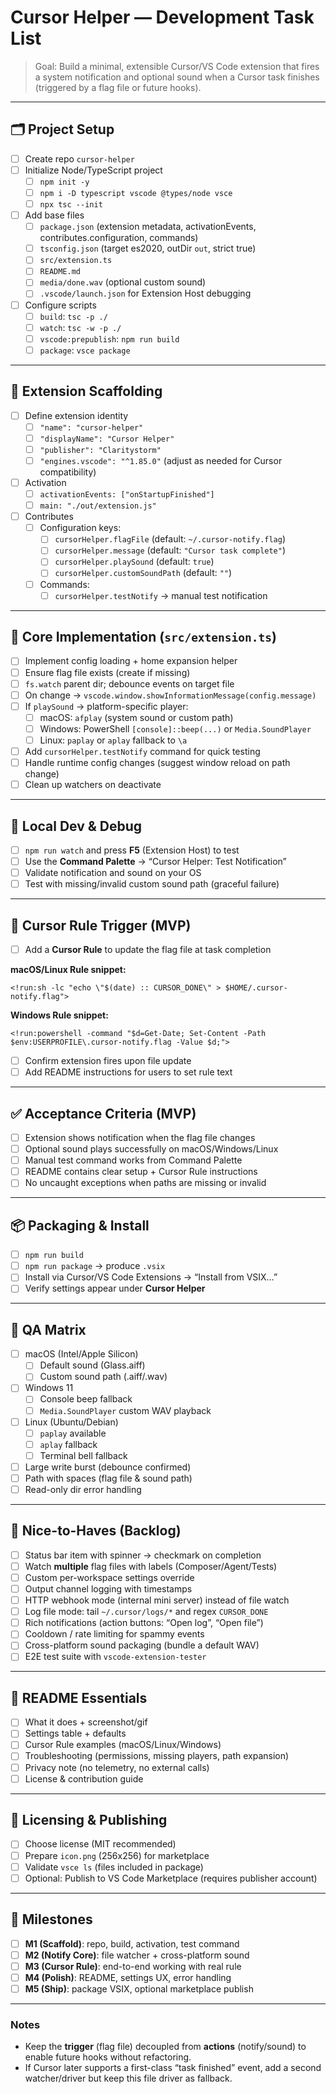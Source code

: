 # Cursor Helper — Development Task List

> Goal: Build a minimal, extensible Cursor/VS Code extension that fires a system notification and optional sound when a Cursor task finishes (triggered by a flag file or future hooks).

---

## 🗂 Project Setup
- [ ] Create repo `cursor-helper`
- [ ] Initialize Node/TypeScript project
  - [ ] `npm init -y`
  - [ ] `npm i -D typescript vscode @types/node vsce`
  - [ ] `npx tsc --init`
- [ ] Add base files
  - [ ] `package.json` (extension metadata, activationEvents, contributes.configuration, commands)
  - [ ] `tsconfig.json` (target es2020, outDir `out`, strict true)
  - [ ] `src/extension.ts`
  - [ ] `README.md`
  - [ ] `media/done.wav` (optional custom sound)
  - [ ] `.vscode/launch.json` for Extension Host debugging
- [ ] Configure scripts
  - [ ] `build`: `tsc -p ./`
  - [ ] `watch`: `tsc -w -p ./`
  - [ ] `vscode:prepublish`: `npm run build`
  - [ ] `package`: `vsce package`

---

## 🧩 Extension Scaffolding
- [ ] Define extension identity
  - [ ] `"name": "cursor-helper"`
  - [ ] `"displayName": "Cursor Helper"`
  - [ ] `"publisher": "Claritystorm"`
  - [ ] `"engines.vscode": "^1.85.0"` (adjust as needed for Cursor compatibility)
- [ ] Activation
  - [ ] `activationEvents: ["onStartupFinished"]`
  - [ ] `main: "./out/extension.js"`
- [ ] Contributes
  - [ ] Configuration keys:
    - [ ] `cursorHelper.flagFile` (default: `~/.cursor-notify.flag`)
    - [ ] `cursorHelper.message` (default: `"Cursor task complete"`)
    - [ ] `cursorHelper.playSound` (default: `true`)
    - [ ] `cursorHelper.customSoundPath` (default: `""`)
  - [ ] Commands:
    - [ ] `cursorHelper.testNotify` → manual test notification

---

## 🔌 Core Implementation (`src/extension.ts`)
- [ ] Implement config loading + home expansion helper
- [ ] Ensure flag file exists (create if missing)
- [ ] `fs.watch` parent dir; debounce events on target file
- [ ] On change → `vscode.window.showInformationMessage(config.message)`
- [ ] If `playSound` → platform-specific player:
  - [ ] macOS: `afplay` (system sound or custom path)
  - [ ] Windows: PowerShell `[console]::beep(...)` or `Media.SoundPlayer`
  - [ ] Linux: `paplay` or `aplay` fallback to `\a`
- [ ] Add `cursorHelper.testNotify` command for quick testing
- [ ] Handle runtime config changes (suggest window reload on path change)
- [ ] Clean up watchers on deactivate

---

## 🧪 Local Dev & Debug
- [ ] `npm run watch` and press **F5** (Extension Host) to test
- [ ] Use the **Command Palette** → “Cursor Helper: Test Notification”
- [ ] Validate notification and sound on your OS
- [ ] Test with missing/invalid custom sound path (graceful failure)

---

## 🧷 Cursor Rule Trigger (MVP)
- [ ] Add a **Cursor Rule** to update the flag file at task completion

**macOS/Linux Rule snippet:**
```text
<!run:sh -lc "echo \"$(date) :: CURSOR_DONE\" > $HOME/.cursor-notify.flag">
```

**Windows Rule snippet:**
```text
<!run:powershell -command "$d=Get-Date; Set-Content -Path $env:USERPROFILE\.cursor-notify.flag -Value $d;">
```

- [ ] Confirm extension fires upon file update
- [ ] Add README instructions for users to set rule text

---

## ✅ Acceptance Criteria (MVP)
- [ ] Extension shows notification when the flag file changes
- [ ] Optional sound plays successfully on macOS/Windows/Linux
- [ ] Manual test command works from Command Palette
- [ ] README contains clear setup + Cursor Rule instructions
- [ ] No uncaught exceptions when paths are missing or invalid

---

## 📦 Packaging & Install
- [ ] `npm run build`
- [ ] `npm run package` → produce `.vsix`
- [ ] Install via Cursor/VS Code Extensions → “Install from VSIX…”
- [ ] Verify settings appear under **Cursor Helper**

---

## 🧰 QA Matrix
- [ ] macOS (Intel/Apple Silicon)
  - [ ] Default sound (Glass.aiff)
  - [ ] Custom sound path (.aiff/.wav)
- [ ] Windows 11
  - [ ] Console beep fallback
  - [ ] `Media.SoundPlayer` custom WAV playback
- [ ] Linux (Ubuntu/Debian)
  - [ ] `paplay` available
  - [ ] `aplay` fallback
  - [ ] Terminal bell fallback
- [ ] Large write burst (debounce confirmed)
- [ ] Path with spaces (flag file & sound path)
- [ ] Read-only dir error handling

---

## 🚀 Nice-to-Haves (Backlog)
- [ ] Status bar item with spinner → checkmark on completion
- [ ] Watch **multiple** flag files with labels (Composer/Agent/Tests)
- [ ] Custom per-workspace settings override
- [ ] Output channel logging with timestamps
- [ ] HTTP webhook mode (internal mini server) instead of file watch
- [ ] Log file mode: tail `~/.cursor/logs/*` and regex `CURSOR_DONE`
- [ ] Rich notifications (action buttons: “Open log”, “Open file”)
- [ ] Cooldown / rate limiting for spammy events
- [ ] Cross-platform sound packaging (bundle a default WAV)
- [ ] E2E test suite with `vscode-extension-tester`

---

## 📘 README Essentials
- [ ] What it does + screenshot/gif
- [ ] Settings table + defaults
- [ ] Cursor Rule examples (macOS/Linux/Windows)
- [ ] Troubleshooting (permissions, missing players, path expansion)
- [ ] Privacy note (no telemetry, no external calls)
- [ ] License & contribution guide

---

## 📄 Licensing & Publishing
- [ ] Choose license (MIT recommended)
- [ ] Prepare `icon.png` (256x256) for marketplace
- [ ] Validate `vsce ls` (files included in package)
- [ ] Optional: Publish to VS Code Marketplace (requires publisher account)

---

## 🧭 Milestones
- [ ] **M1 (Scaffold)**: repo, build, activation, test command
- [ ] **M2 (Notify Core)**: file watcher + cross-platform sound
- [ ] **M3 (Cursor Rule)**: end-to-end working with real rule
- [ ] **M4 (Polish)**: README, settings UX, error handling
- [ ] **M5 (Ship)**: package VSIX, optional marketplace publish

---

### Notes
- Keep the **trigger** (flag file) decoupled from **actions** (notify/sound) to enable future hooks without refactoring.
- If Cursor later supports a first-class “task finished” event, add a second watcher/driver but keep this file driver as fallback.
